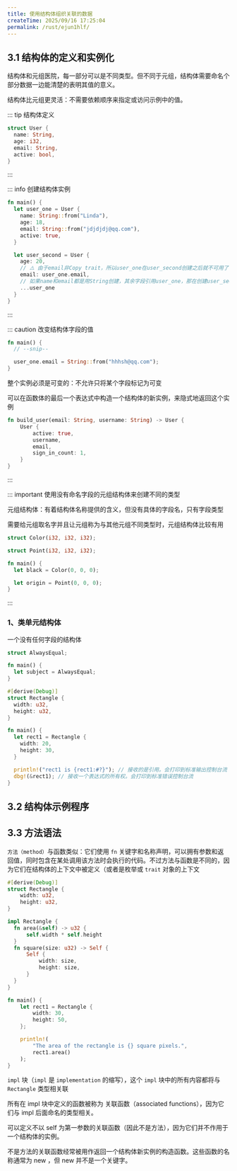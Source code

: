 ```yaml
---
title: 使用结构体组织关联的数据
createTime: 2025/09/16 17:25:04
permalink: /rust/ejun1hlf/
---
```


## 3.1 结构体的定义和实例化

结构体和元组医院，每一部分可以是不同类型。但不同于元组，结构体需要命名个部分数据一边能清楚的表明其值的意义。

结构体比元组更灵活：不需要依赖顺序来指定或访问示例中的值。

::: tip 结构体定义
```rust
struct User {
  name: String,
  age: i32,
  email: String,
  active: bool,
}
```
:::

::: info 创建结构体实例
```rust
fn main() {
  let user_one = User {
    name: String::from("Linda"),
    age: 18,
    email: String::from("jdjdjdj@qq.com"),
    active: true,
  }

  let user_second = User {
    age: 20,
    // ⚠️ 由于email非Copy trait，所以user_one在user_second创建之后就不可用了
    email: user_one.email,
    // 如果name和email都是用String创建，其余字段引用user_one，那在创建user_second的时候，user_one仍然可用
    ...user_one
  }
}
```
:::

::: caution 改变结构体字段的值
```rust
fn main() {
  // --snip--

  user_one.email = String::from("hhhsh@qq.com");
}
```

整个实例必须是可变的：不允许只将某个字段标记为可变

可以在函数体的最后一个表达式中构造一个结构体的新实例，来隐式地返回这个实例

```rust
fn build_user(email: String, username: String) -> User {
    User {
        active: true,
        username,
        email,
        sign_in_count: 1,
    }
}

```
:::

::: important 使用没有命名字段的元组结构体来创建不同的类型

元组结构体：有着结构体名称提供的含义，但没有具体的字段名，只有字段类型

需要给元组取名字并且让元组称为与其他元组不同类型时，元组结构体比较有用
```rust
struct Color(i32, i32, i32);

struct Point(i32, i32, i32);

fn main() {
  let black = Color(0, 0, 0);

  let origin = Point(0, 0, 0);
}
```

:::

### 1、类单元结构体

一个没有任何字段的结构体

```rust
struct AlwaysEqual;

fn main() {
  let subject = AlwaysEqual;
}
```

```rust
#[derive(Debug)]
struct Rectangle {
  width: u32,
  height: u32,
}

fn main() {
  let rect1 = Rectangle {
    width: 20,
    height: 30,
  }

  println!("rect1 is {rect1:#?}"); // 接收的是引用。会打印到标准输出控制台流
  dbg!(&rect1); // 接收一个表达式的所有权。会打印到标准错误控制台流
}

```

## 3.2 结构体示例程序

## 3.3 方法语法

`方法（method）`与函数类似：它们使用 `fn` 关键字和名称声明，可以拥有参数和返回值，同时包含在某处调用该方法时会执行的代码。不过方法与函数是不同的，因为它们在结构体的上下文中被定义（或者是枚举或 `trait` 对象的上下文

```rust
#[derive(Debug)]
struct Rectangle {
    width: u32,
    height: u32,
}

impl Rectangle {
  fn area(&self) -> u32 {
      self.width * self.height
  }
  fn square(size: u32) -> Self {
      Self {
          width: size,
          height: size,
      }
  }
}

fn main() {
    let rect1 = Rectangle {
        width: 30,
        height: 50,
    };

    println!(
        "The area of the rectangle is {} square pixels.",
        rect1.area()
    );
}
```

`impl` 块（`impl` 是 `implementation` 的缩写），这个 `impl` 块中的所有内容都将与 `Rectangle` 类型相关联

所有在 impl 块中定义的函数被称为 关联函数（associated functions），因为它们与 impl 后面命名的类型相关。

可以定义不以 self 为第一参数的关联函数（因此不是方法），因为它们并不作用于一个结构体的实例。

不是方法的关联函数经常被用作返回一个结构体新实例的构造函数。这些函数的名称通常为 new ，但 new 并不是一个关键字。